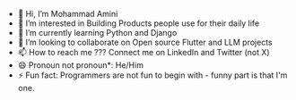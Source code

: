 - 👋 Hi, I’m Mohammad Amini
- 👀 I’m interested in Building Products people use for their daily life
- 🌱 I’m currently learning Python and Django
- 💞️ I’m looking to collaborate on Open source Flutter and LLM projects
- 📫 How to reach me ??? Connect me on LinkedIn and Twitter (not X)
- 😄 Pronoun not pronoun*: He/Him
- ⚡ Fun fact: Programmers are not fun to begin with - funny part is that I'm one.

<!---
mohammadamini-tooti/mohammadamini-tooti is a ✨ special ✨ repository because its `README.md` (this file) appears on your GitHub profile.
You can click the Preview link to take a look at your changes.
--->
